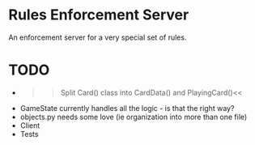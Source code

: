 Rules Enforcement Server
====

An enforcement server for a very special set of rules.

TODO
====

* >>Split Card() class into CardData() and PlayingCard()<<
* GameState currently handles all the logic - is that the right way?
* objects.py needs some love (ie organization into more than one file)
* Client
* Tests